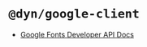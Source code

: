 # `@dyn/google-client`
- [Google Fonts Developer API Docs](https://developers.google.com/fonts/docs/developer_api)
